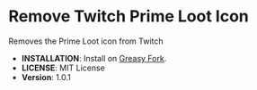 # Remove Twitch Prime Loot Icon
Removes the Prime Loot icon from Twitch

- **INSTALLATION**: Install on [Greasy Fork](https://greasyfork.org/en/scripts/412104-remove-twitch-prime-loot-icon).
- **LICENSE**: MIT License
- **Version**: 1.0.1
